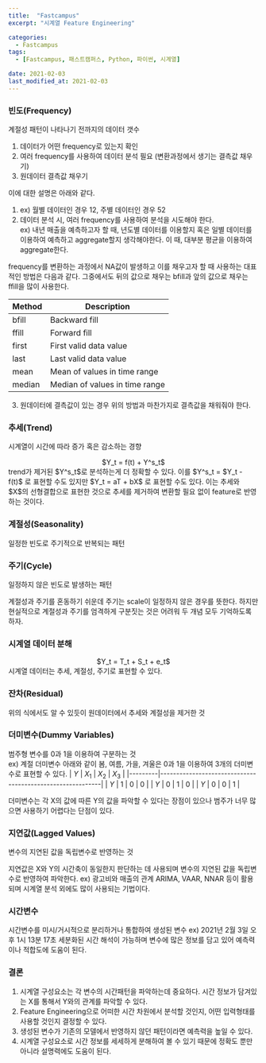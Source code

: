 ```yaml
---
title:  "Fastcampus"
excerpt: "시계열 Feature Engineering"

categories:
  - Fastcampus
tags:
  - [Fastcampus, 패스트캠퍼스, Python, 파이썬, 시계열]

date: 2021-02-03
last_modified_at: 2021-02-03
---
```


### 빈도(Frequency)
계절성 패턴이 나타나기 전까지의 데이터 갯수  

1. 데이터가 어떤 frequency로 있는지 확인
2. 여러 frequency를 사용하여 데이터 분석 필요 (변환과정에서 생기는 결측값 채우기)
3. 원데이터 결측값 채우기

이에 대한 설명은 아래와 같다.
1. ex) 월별 데이터인 경우 12, 주별 데이터인 경우 52
2. 데이터 분석 시, 여러 frequency를 사용하여 분석을 시도해야 한다.  
ex) 내년 매출을 예측하고자 할 때,
년도별 데이터를 이용할지 혹은 일별 데이터를 이용하여 예측하고 aggregate할지 생각해야한다. 이 때, 대부분 평균을 이용하여 aggregate한다.

frequency를 변환하는 과정에서 NA값이 발생하고 이를 채우고자 할 때 사용하는 대표적인 방법은 다음과 같다. 그중에서도 뒤의 값으로 채우는 bfill과 앞의 값으로 채우는 ffill을 많이 사용한다.

| Method | Description |
|---------|-----------------------------------------------------------|
| bfill | Backward fill |
| ffill | Forward fill |
| first | First valid data value |
| last | Last valid data value |
| mean | Mean of values in time range |
| median | Median of values in time range |

3. 원데이터에 결측값이 있는 경우 위의 방법과 마찬가지로 결측값을 채워줘야 한다.

### 추세(Trend)
시계열이 시간에 따라 증가 혹은 감소하는 경향
<center>$Y_t = f(t) + Y^s_t$</center>
trend가 제거된 $Y^s_t$로 분석하는게 더 정확할 수 있다. 이를 $Y^s_t = $Y_t - f(t)$ 로 표현할 수도 있지만 $Y_t = aT + bX$ 로 표현할 수도 있다. 이는 추세와 $X$의 선형결합으로 표현한 것으로 추세를 제거하여 변환할 필요 없이 feature로 반영하는 것이다.

### 계절성(Seasonality)
일정한 빈도로 주기적으로 반복되는 패턴

### 주기(Cycle)
일정하지 않은 빈도로 발생하는 패턴

계절성과 주기를 혼동하기 쉬운데 주기는 scale이 일정하지 않은 경우를 뜻한다. 하지만 현실적으로 계절성과 주기를 엄격하게 구분짓는 것은 어려워 두 개념 모두 기억하도록 하자.

### 시계열 데이터 분해
<center>$Y_t = T_t + S_t + e_t$</center>
시계열 데이터는 추세, 계절성, 주기로 표현할 수 있다.

### 잔차(Residual)
위의 식에서도 알 수 있듯이 원데이터에서 추세와 계절성을 제거한 것

### 더미변수(Dummy Variables)
범주형 변수를 0과 1을 이용하여 구분하는 것  
ex) 계절 더미변수
아래와 같이 봄, 여름, 가을, 겨울은 0과 1을 이용하여 3개의 더미변수로 표현할 수 있다.
| $Y$ | $X_1$ | $X_2$ | $X_3$ |
|---------|-----------------------------------------------------------|
| $Y$ | 1 | 0 | 0 |
| $Y$ | 0 | 1 | 0 |
| $Y$ | 0 | 0 | 1 |

더미변수는 각 X의 값에 따른 Y의 값을 파악할 수 있다는 장점이 있으나 범주가 너무 많으면 사용하기 어렵다는 단점이 있다.

### 지연값(Lagged Values)
변수의 지연된 값을 독립변수로 반영하는 것

지연값은 X와 Y의 시간축이 동일한지 판단하는 데 사용되며 변수의 지연된 값을 독립변수로 반영하여 파악한다.
ex) 광고비와 매출의 관계
ARIMA, VAAR, NNAR 등이 활용되며 시계열 분석 외에도 많이 사용되는 기법이다.

### 시간변수
시간변수를 미시/거시적으로 분리하거나 통합하여 생성된 변수
ex) 2021년 2월 3일 오후 1시 13분 17초
세분화된 시간 해석이 가능하며 변수에 많은 정보를 담고 있어 예측력이나 적합도에 도움이 된다.

### 결론
1. 시계열 구성요소는 각 변수의 시간패턴을 파악하는데 중요하다. 시간 정보가 담겨있는 X를 통해서 Y와의 관계를 파악할 수 있다.
2. Feature Engineering으로 어떠한 시간 차원에서 분석할 것인지, 어떤 입력형태를 사용할 것인지 결정할 수 있다.
3. 생성된 변수가 기존의 모델에서 반영하지 않던 패턴이라면 예측력을 높일 수 있다.
4. 시계열 구성요소로 시간 정보를 세세하게 분해하여 볼 수 있기 때문에 정확도 뿐만 아니라 설명력에도 도움이 된다.
